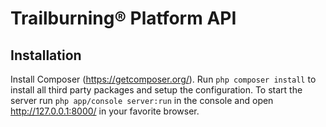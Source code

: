 # Trailburning® Platform API

## Installation

Install Composer (https://getcomposer.org/). Run `php composer install` to install all third party packages
and setup the configuration. To start the server run `php app/console server:run` in the console and open 
http://127.0.0.1:8000/ in your favorite browser.